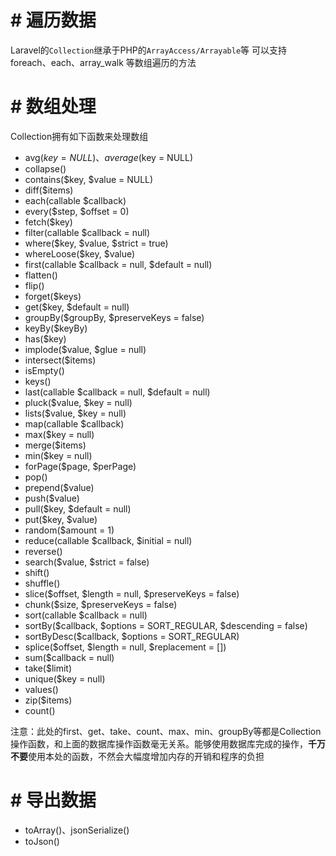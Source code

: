 # # 遍历数据
Laravel的```Collection```继承于PHP的```ArrayAccess/Arrayable```等
可以支持 foreach、each、array_walk 等数组遍历的方法

# # 数组处理
Collection拥有如下函数来处理数组
- avg($key = NULL)、average($key = NULL)
- collapse()
- contains($key, $value = NULL)
- diff($items)
- each(callable $callback)
- every($step, $offset = 0)
- fetch($key)
- filter(callable $callback = null)
- where($key, $value, $strict = true)
- whereLoose($key, $value)
- first(callable $callback = null, $default = null)
- flatten()
- flip()
- forget($keys)
- get($key, $default = null)
- groupBy($groupBy, $preserveKeys = false)
- keyBy($keyBy)
- has($key)
- implode($value, $glue = null)
- intersect($items)
- isEmpty()
- keys()
- last(callable $callback = null, $default = null)
- pluck($value, $key = null)
- lists($value, $key = null)
- map(callable $callback)
- max($key = null)
- merge($items)
- min($key = null)
- forPage($page, $perPage)
- pop()
- prepend($value)
- push($value)
- pull($key, $default = null)
- put($key, $value)
- random($amount = 1)
- reduce(callable $callback, $initial = null)
- reverse()
- search($value, $strict = false)
- shift()
- shuffle()
- slice($offset, $length = null, $preserveKeys = false)
- chunk($size, $preserveKeys = false)
- sort(callable $callback = null)
- sortBy($callback, $options = SORT_REGULAR, $descending = false)
- sortByDesc($callback, $options = SORT_REGULAR)
- splice($offset, $length = null, $replacement = [])
- sum($callback = null)
- take($limit)
- unique($key = null)
- values()
- zip($items)
- count()

<div class="alert alert-warning">注意：此处的first、get、take、count、max、min、groupBy等都是Collection操作函数，和上面的数据库操作函数毫无关系。能够使用数据库完成的操作，<b>千万不要</b>使用本处的函数，不然会大幅度增加内存的开销和程序的负担</div>

# # 导出数据
- toArray()、jsonSerialize()
- toJson()